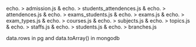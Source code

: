 echo. > admission.js & echo. > students_attendences.js & echo. > attendences.js & echo. > exams_students.js & echo. > exams.js & echo. > exam_types.js & echo. > courses.js & echo. > subjects.js & echo. > topics.js & echo. > staffs.js & echo. > students.js & echo. > branches.js


data.rows in pg and
data.toArray() in mongodb